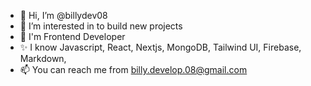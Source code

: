 - 👋 Hi, I’m @billydev08
- 👀 I’m interested in to build new projects 
- 🌱 I'm Frontend Developer
- ✨ I know Javascript, React, Nextjs, MongoDB, Tailwind UI, Firebase, Markdown, 
- 📫 You can reach me from billy.develop.08@gmail.com

<!---
billydev08/billydev08 is a ✨ special ✨ repository because its `README.md` (this file) appears on your GitHub profile.
You can click the Preview link to take a look at your changes.
--->
